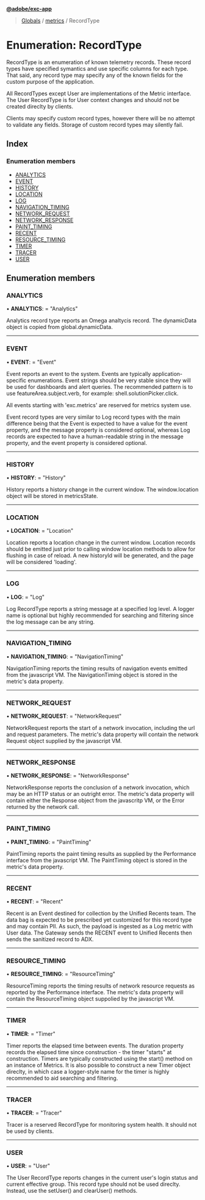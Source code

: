 **[@adobe/exc-app](../README.md)**

> [Globals](../README.md) / [metrics](../modules/metrics.md) / RecordType

# Enumeration: RecordType

RecordType is an enumeration of known telemetry records. These
record types have specified symantics and use specific columns
for each type. That said, any record type may specify any of the
known fields for the custom purpose of the application.

All RecordTypes except User are implementations of the Metric
interface. The User RecordType is for User context changes and should
not be created direclty by clients.

Clients may specify custom record types, however there will be no
attempt to validate any fields. Storage of custom record types may
silently fail.

## Index

### Enumeration members

* [ANALYTICS](metrics.recordtype.md#analytics)
* [EVENT](metrics.recordtype.md#event)
* [HISTORY](metrics.recordtype.md#history)
* [LOCATION](metrics.recordtype.md#location)
* [LOG](metrics.recordtype.md#log)
* [NAVIGATION\_TIMING](metrics.recordtype.md#navigation_timing)
* [NETWORK\_REQUEST](metrics.recordtype.md#network_request)
* [NETWORK\_RESPONSE](metrics.recordtype.md#network_response)
* [PAINT\_TIMING](metrics.recordtype.md#paint_timing)
* [RECENT](metrics.recordtype.md#recent)
* [RESOURCE\_TIMING](metrics.recordtype.md#resource_timing)
* [TIMER](metrics.recordtype.md#timer)
* [TRACER](metrics.recordtype.md#tracer)
* [USER](metrics.recordtype.md#user)

## Enumeration members

### ANALYTICS

•  **ANALYTICS**:  = "Analytics"

Analytics record type reports an Omega analtycis record. The dynamicData
object is copied from global.dynamicData.

___

### EVENT

•  **EVENT**:  = "Event"

Event reports an event to the system. Events are typically application-
specific enumerations. Event strings should be very stable since they
will be used for dashboards and alert queries. The recommended pattern is
to use featureArea.subject.verb, for example: shell.solutionPicker.click.

All events starting with 'exc.metrics' are reserved for metrics system use.

Event record types are very similar to Log record types with the main
difference being that the Event is expected to have a value for the event
property, and the message property is considered optional, whereas Log
records are expected to have a human-readable string in the message
property, and the event property is considered optional.

___

### HISTORY

•  **HISTORY**:  = "History"

History reports a history change in the current window. The
window.location object will be stored in metricsState.

___

### LOCATION

•  **LOCATION**:  = "Location"

Location reports a location change in the current window. Location
records should be emitted just prior to calling window location
methods to allow for flushing in case of reload. A
new historyId will be generated, and the page will be considered
'loading'.

___

### LOG

•  **LOG**:  = "Log"

Log RecordType reports a string message at a specified log level.
A logger name is optional but highly recommended for searching
and filtering since the log message can be any string.

___

### NAVIGATION\_TIMING

•  **NAVIGATION\_TIMING**:  = "NavigationTiming"

NavigationTiming reports the timing results of navigation events
emitted from the javascript VM. The NavigationTiming object is stored
in the metric's data property.

___

### NETWORK\_REQUEST

•  **NETWORK\_REQUEST**:  = "NetworkRequest"

NetworkRequest reports the start of a network invocation, including
the url and request parameters. The metric's data property will
contain the network Request object supplied by the javascript VM.

___

### NETWORK\_RESPONSE

•  **NETWORK\_RESPONSE**:  = "NetworkResponse"

NetworkResponse reports the conclusion of a network invocation, which
may be an HTTP status or an outright error. The metric's data
property will contain either the Response object from the
javascritp VM, or the Error returned by the network call.

___

### PAINT\_TIMING

•  **PAINT\_TIMING**:  = "PaintTiming"

PaintTiming reports the paint timing results as supplied by
the Performance interface from the javascript VM. The PaintTiming
object is stored in the metric's data property.

___

### RECENT

•  **RECENT**:  = "Recent"

Recent is an Event destined for collection by the Unified Recents team.
The data bag is expected to be prescribed yet customized for this record
type and may contain PII. As such, the payload is ingested as a Log metric
with User data. The Gateway sends the RECENT event to Unified Recents then
sends the sanitized record to ADX.

___

### RESOURCE\_TIMING

•  **RESOURCE\_TIMING**:  = "ResourceTiming"

ResourceTiming reports the timing results of network resource requests
as reported by the Performance interface. The metric's data property
will contain the ResourceTiming object suppolied by the javascript VM.

___

### TIMER

•  **TIMER**:  = "Timer"

Timer reports the elapsed time between events. The duration property
records the elapsed time since construction - the timer "starts" at
construction. Timers are typically constructed using the start()
method on an instance of Metrics. It is also possible to construct
a new Timer object direclty, in which case a logger-style name for
the timer is highly recommended to aid searching and filtering.

___

### TRACER

•  **TRACER**:  = "Tracer"

Tracer is a reserved RecordType for monitoring system health. It should
not be used by clients.

___

### USER

•  **USER**:  = "User"

The User RecordType reports changes in the current user's login
status and current effective group. This record type should not
be used direclty. Instead, use the setUser() and clearUser()
methods.
